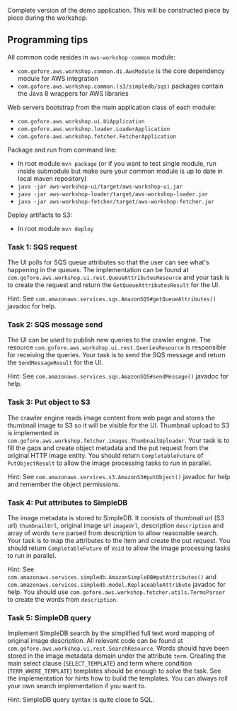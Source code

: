 Complete version of the demo application. This will be constructed piece by piece during the workshop.


## Programming tips

All common code resides in `aws-workshop-common` module:
- `com.gofore.aws.workshop.common.di.AwsModule` is the core dependency module for AWS integration
- `com.gofore.aws.workshop.common.(s3/simpledb/sqs)` packages contain the Java 8 wrappers for AWS libraries

Web servers bootstrap from the main application class of each module:
- `com.gofore.aws.workshop.ui.UiApplication`
- `com.gofore.aws.workshop.loader.LoaderApplication`
- `com.gofore.aws.workshop.fetcher.FetcherApplication`

Package and run from command line:
- In root module `mvn package` (or if you want to test single module, run inside submodule but make sure your common module is up to date in local maven repository)
- `java -jar aws-workshop-ui/target/aws-workshop-ui.jar`
- `java -jar aws-workshop-loader/target/aws-workshop-loader.jar`
- `java -jar aws-workshop-fetcher/target/aws-workshop-fetcher.jar`

Deploy artifacts to S3:
- In root module `mvn deploy`


### Task 1: SQS request

The UI polls for SQS queue attributes so that the user can see what's happening in the queues. The implementation can be found at `com.gofore.aws.workshop.ui.rest.QueueAttributesResource` and your task is to create the request and return the `GetQueueAttributesResult` for the UI.

Hint: See `com.amazonaws.services.sqs.AmazonSQS#getQueueAttributes()` javadoc for help.


### Task 2: SQS message send

The UI can be used to publish new queries to the crawler engine. The resource `com.gofore.aws.workshop.ui.rest.QueriesResource` is responsible for receiving the queries. Your task is to send the SQS message and return the `SendMessageResult` for the UI.

Hint: See `com.amazonaws.services.sqs.AmazonSQS#sendMessage()` javadoc for help.


### Task 3: Put object to S3

The crawler engine reads image content from web page and stores the thumbnail image to S3 so it will be visible for the UI. Thumbnail upload to S3 is implemented in `com.gofore.aws.workshop.fetcher.images.ThumbnailUploader`. Your task is to fill the gaps and create object metadata and the put request from the original HTTP image entity. You should return `CompletableFuture` of `PutObjectResult` to allow the image processing tasks to run in parallel.

Hint: See `com.amazonaws.services.s3.AmazonS3#putObject()` javadoc for help and remember the object permissions.


### Task 4: Put attributes to SimpleDB

The image metadata is stored to SimpleDB. It consists of thumbnail url (S3 url) `thumbnailUrl`, original image url `imageUrl`, description `description` and array of words `term` parsed from description to allow reasonable search. Your task is to map the attributes to the item and create the put request. You should return `CompletableFuture` of `Void` to allow the image processing tasks to run in parallel.

Hint: See `com.amazonaws.services.simpledb.AmazonSimpleDB#putAttributes()` and `com.amazonaws.services.simpledb.model.ReplaceableAttribute` javadoc for help. You should use `com.gofore.aws.workshop.fetcher.utils.TermsParser` to create the words from `description`.


### Task 5: SimpleDB query

Implement SimpleDB search by the simplified full text word mapping of original image description. All relevant code can be found at `com.gofore.aws.workshop.ui.rest.SearchResource`. Words should have been stored in the image metadata domain under the attribute `term`. Creating the main select clause (`SELECT_TEMPLATE`) and term where condition (`TERM_WHERE_TEMPLATE`) templates should be enough to solve the task. See the implementation for hints how to build the templates. You can always roll your own search implementation if you want to.

Hint: SimpleDB query syntax is quite close to SQL.
